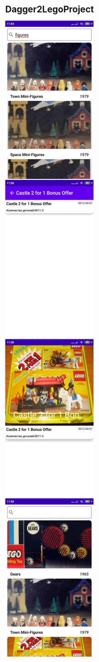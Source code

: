 # Dagger2LegoProject

<img height="500" src="https://github.com/jalgas93/Dagger2LegoProject/blob/main/lego-1.jpg" />
<img height="500" src="https://github.com/jalgas93/Dagger2LegoProject/blob/main/lego-2.jpg" />
<img height="500" src="https://github.com/jalgas93/Dagger2LegoProject/blob/main/lego-3.jpg" />
<img height="500" src="https://github.com/jalgas93/Dagger2LegoProject/blob/main/lego-4.jpg" />

